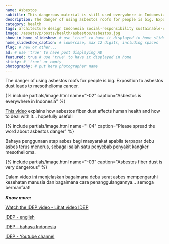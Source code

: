 ```yaml
---
name: Asbestos
subtitle: This dangerous material is still used everywhere in Indonesia.
description: The danger of using asbestos roofs for people is big. Exposition to asbestos dust leads to mesothelioma cancer.
category: health
tags: architecture design Indonesia social-responsibility sustainable-construction learning wellness
image: /assets/p/posts/health/asbestos/asbestos.jpg
show_in_home_slideshow: # use 'true' to have it displayed in home slideshow
home_slideshow_caption: # lowercase, max 12 digits, including spaces
flag: # new or other...
ad: # use 'true' to have post displaying AD
featured: true # use 'true' to have it displayed in home
sticky: # 'true' or empty
photography: # put here photographer name
---
```


The danger of using asbestos roofs for people is big. Exposition to asbestos dust leads to mesothelioma cancer.

{% include partials/image.html name="-02" caption="Asbestos is everywhere in Indonesia" %}


[This video](https://www.youtube.com/watch?v=C4LczoPA1bs) explains how asbestos fiber dust affects human health and how to deal with it... hopefully useful!


{% include partials/image.html name="-04" caption="Please spread the word about asbestos danger" %}

Bahaya penggunaan atap asbes bagi masyarakat apabila terpapar debu asbes terus menerus, sebagai salah satu penyebab penyakit kangker mesothelioma.

{% include partials/image.html name="-03" caption="Asbestos fiber dust is very dangerous" %}

Dalam [video ini](https://www.youtube.com/watch?v=C4LczoPA1bs) menjelaskan bagaimana debu serat asbes mempengaruhi kesehatan manusia dan bagaimana cara penanggulangannya... semoga bermanfaat!


**_Know more:_**

[Watch the IDEP video - Lihat video IDEP ](https://www.youtube.com/watch?v=C4LczoPA1bs)

[IDEP - english](http://www.idepfoundation.org/en/)

[IDEP - bahasa Indonesia](http://www.idepfoundation.org/id/)

[IDEP - Youtube channel](https://www.youtube.com/channel/UCT2rrklLyHcZVVW93JDt8kA)
